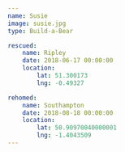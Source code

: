 ```yaml
---
name: Susie
image: susie.jpg
type: Build-a-Bear

rescued:
    name: Ripley
    date: 2018-06-17 00:00:00
    location:
        lat: 51.300173
        lng: -0.49327

rehomed:
    name: Southampton
    date: 2018-08-18 00:00:00
    location:
        lat: 50.90970040000001
        lng: -1.4043509
---
```

